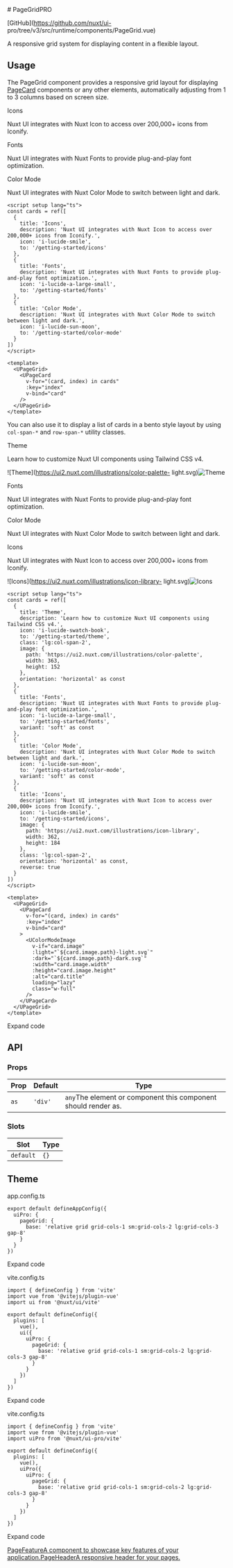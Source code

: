 <!-- source: https://ui.nuxt.com/components/page-grid --> # PageGridPRO

[GitHub](https://github.com/nuxt/ui-
pro/tree/v3/src/runtime/components/PageGrid.vue)

A responsive grid system for displaying content in a flexible layout.

## Usage

The PageGrid component provides a responsive grid layout for displaying
[PageCard](/components/page-card) components or any other elements,
automatically adjusting from 1 to 3 columns based on screen size.

Icons

Nuxt UI integrates with Nuxt Icon to access over 200,000+ icons from Iconify.

[](/getting-started/icons)

Fonts

Nuxt UI integrates with Nuxt Fonts to provide plug-and-play font optimization.

[](/getting-started/fonts)

Color Mode

Nuxt UI integrates with Nuxt Color Mode to switch between light and dark.

[](/getting-started/color-mode)

    
    
    <script setup lang="ts">
    const cards = ref([
      {
        title: 'Icons',
        description: 'Nuxt UI integrates with Nuxt Icon to access over 200,000+ icons from Iconify.',
        icon: 'i-lucide-smile',
        to: '/getting-started/icons'
      },
      {
        title: 'Fonts',
        description: 'Nuxt UI integrates with Nuxt Fonts to provide plug-and-play font optimization.',
        icon: 'i-lucide-a-large-small',
        to: '/getting-started/fonts'
      },
      {
        title: 'Color Mode',
        description: 'Nuxt UI integrates with Nuxt Color Mode to switch between light and dark.',
        icon: 'i-lucide-sun-moon',
        to: '/getting-started/color-mode'
      }
    ])
    </script>
    
    <template>
      <UPageGrid>
        <UPageCard
          v-for="(card, index) in cards"
          :key="index"
          v-bind="card"
        />
      </UPageGrid>
    </template>
    

You can also use it to display a list of cards in a bento style layout by
using `col-span-*` and `row-span-*` utility classes.

Theme

Learn how to customize Nuxt UI components using Tailwind CSS v4.

![Theme](https://ui2.nuxt.com/illustrations/color-palette-
light.svg)![Theme](https://ui2.nuxt.com/illustrations/color-palette-dark.svg)

[](/getting-started/theme)

Fonts

Nuxt UI integrates with Nuxt Fonts to provide plug-and-play font optimization.

[](/getting-started/fonts)

Color Mode

Nuxt UI integrates with Nuxt Color Mode to switch between light and dark.

[](/getting-started/color-mode)

Icons

Nuxt UI integrates with Nuxt Icon to access over 200,000+ icons from Iconify.

![Icons](https://ui2.nuxt.com/illustrations/icon-library-
light.svg)![Icons](https://ui2.nuxt.com/illustrations/icon-library-dark.svg)

[](/getting-started/icons)

    
    
    <script setup lang="ts">
    const cards = ref([
      {
        title: 'Theme',
        description: 'Learn how to customize Nuxt UI components using Tailwind CSS v4.',
        icon: 'i-lucide-swatch-book',
        to: '/getting-started/theme',
        class: 'lg:col-span-2',
        image: {
          path: 'https://ui2.nuxt.com/illustrations/color-palette',
          width: 363,
          height: 152
        },
        orientation: 'horizontal' as const
      },
      {
        title: 'Fonts',
        description: 'Nuxt UI integrates with Nuxt Fonts to provide plug-and-play font optimization.',
        icon: 'i-lucide-a-large-small',
        to: '/getting-started/fonts',
        variant: 'soft' as const
      },
      {
        title: 'Color Mode',
        description: 'Nuxt UI integrates with Nuxt Color Mode to switch between light and dark.',
        icon: 'i-lucide-sun-moon',
        to: '/getting-started/color-mode',
        variant: 'soft' as const
      },
      {
        title: 'Icons',
        description: 'Nuxt UI integrates with Nuxt Icon to access over 200,000+ icons from Iconify.',
        icon: 'i-lucide-smile',
        to: '/getting-started/icons',
        image: {
          path: 'https://ui2.nuxt.com/illustrations/icon-library',
          width: 362,
          height: 184
        },
        class: 'lg:col-span-2',
        orientation: 'horizontal' as const,
        reverse: true
      }
    ])
    </script>
    
    <template>
      <UPageGrid>
        <UPageCard
          v-for="(card, index) in cards"
          :key="index"
          v-bind="card"
        >
          <UColorModeImage
            v-if="card.image"
            :light="`${card.image.path}-light.svg`"
            :dark="`${card.image.path}-dark.svg`"
            :width="card.image.width"
            :height="card.image.height"
            :alt="card.title"
            loading="lazy"
            class="w-full"
          />
        </UPageCard>
      </UPageGrid>
    </template>
    

Expand code

## API

### Props

Prop |  Default |  Type   
---|---|---  
`as`| `'div'`| `any`The element or component this component should render as.  
  
### Slots

Slot |  Type   
---|---  
`default`| `{}`  
  
## Theme

app.config.ts

    
    
    export default defineAppConfig({
      uiPro: {
        pageGrid: {
          base: 'relative grid grid-cols-1 sm:grid-cols-2 lg:grid-cols-3 gap-8'
        }
      }
    })
    

Expand code

vite.config.ts

    
    
    import { defineConfig } from 'vite'
    import vue from '@vitejs/plugin-vue'
    import ui from '@nuxt/ui/vite'
    
    export default defineConfig({
      plugins: [
        vue(),
        ui({
          uiPro: {
            pageGrid: {
              base: 'relative grid grid-cols-1 sm:grid-cols-2 lg:grid-cols-3 gap-8'
            }
          }
        })
      ]
    })
    

Expand code

vite.config.ts

    
    
    import { defineConfig } from 'vite'
    import vue from '@vitejs/plugin-vue'
    import uiPro from '@nuxt/ui-pro/vite'
    
    export default defineConfig({
      plugins: [
        vue(),
        uiPro({
          uiPro: {
            pageGrid: {
              base: 'relative grid grid-cols-1 sm:grid-cols-2 lg:grid-cols-3 gap-8'
            }
          }
        })
      ]
    })
    

Expand code

[PageFeatureA component to showcase key features of your
application.](/components/page-feature)[PageHeaderA responsive header for your
pages.](/components/page-header)

